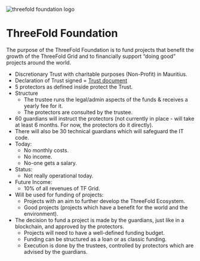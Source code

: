 ![threefold foundation logo](threefoldfoundation_logo.jpg)

# ThreeFold Foundation

The purpose of the ThreeFold Foundation is to fund projects that benefit the growth of the ThreeFold Grid and to financially support “doing good” projects around the world.

- Discretionary Trust with charitable purposes (Non-Profit) in Mauritius. 
- Declaration of Trust signed = [Trust document](https://drive.google.com/file/d/1RCGFEesMzbMLzyqVGo1zYA_pA0UEBmLy/view?usp=sharing)
- 5 protectors as defined inside protect the Trust.
- Structure
    - The trustee runs the legal/admin aspects of the funds & receives a yearly fee for it.
    - The protectors are consulted by the trustee.
- 60 guardians will instruct the protectors (not currently in place - will take at least 6 months. For now, the protectors do it directly).
- There will also be 30 technical guardians which will safeguard the IT code.
- Today:
    - No monthly costs.
    - No income.
    - No-one gets a salary.
- Status: 
    - Not really operational today.
- Future Income: 
    - 10% of all revenues of TF Grid.
- Will be used for funding of projects:
    - Projects with an aim to further develop the ThreeFold Ecosystem.
    - Good projects (projects which have a benefit for the world and the environment).
- The decision to fund a project is made by the guardians, just like in a blockchain, and approved by the protectors.
    - Projects will need to have a well-defined funding budget.
    - Funding can be structured as a loan or as classic funding.
    - Execution is done by the trustees, controlled by protectors which are advised by the guardians.